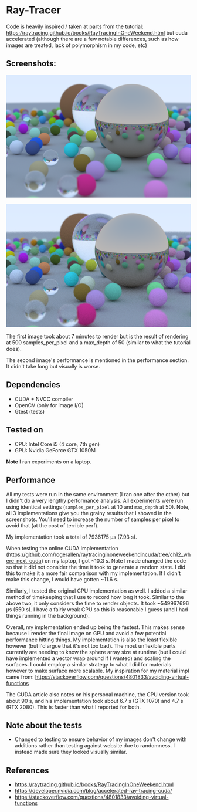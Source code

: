 # Ray-Tracer
Code is heavily inspired / taken at parts from the tutorial:
https://raytracing.github.io/books/RayTracingInOneWeekend.html but cuda
accelerated (although there are a few notable differences, such as how images are treated, lack of polymorphism in my code, etc)

## Screenshots:
<p align="center">
  <img src="resources/waiting_forever.png"/>
</p>
<p align="center">
  <img src="resources/result.png"/>
</p>

The first image took about 7 minutes to render but is the result of rendering at 500
samples_per_pixel and a max_depth of 50 (similar to what the tutorial does).

The second image's performance is mentioned in the performance section. It
didn't take long but visually is worse.

## Dependencies
- CUDA + NVCC compiler
- OpenCV (only for image I/O)
- Gtest (tests)

## Tested on
- CPU: Intel Core i5 (4 core, 7th gen)
- GPU: Nvidia GeForce GTX 1050M

**Note** I ran experiments on a laptop.

## Performance
All my tests were run in the same environment (I ran one after the other) but I
didn't do a very lengthy performance analysis. All experiments were run using
identical settings (`samples_per_pixel` at 10 and `max_depth` at 50). Note, all
3 implementations give you the grainy results that I showed in the screenshots.
You'll need to increase the number of samples per pixel to avoid that (at the
cost of terrible perf).

My implementation took a total of 7936175 µs (7.93 s).

When testing the online CUDA implementation
(https://github.com/rogerallen/raytracinginoneweekendincuda/tree/ch12_where_next_cuda)
on my laptop, I got ~10.3 s. Note I made changed the code so that it did not
consider the time it took to generate a random state. I did this to make it a
more fair comparison with my implementation. If I didn't make this change, I
would have gotten ~11.6 s.

Similarly, I tested the original CPU implementation as well. I added a similar
method of timekeeping that I use to record how long it took. Similar to the
above two, it only considers the time to render objects. It took ~549967696 µs
(550 s). I have a fairly weak CPU so this is reasonable I guess (and I had
things running in the background).

Overall, my implementation ended up being the fastest. This makes sense because
I render the final image on GPU and avoid a few potential performance hitting
things. My implementation is also the least flexible however (but I'd argue that
it's not too bad). The most unflexible parts currently are needing to know the
sphere array size at runtime (but I could have implemented a vector wrap around
if I wanted) and scaling the surfaces. I could employ a similar strategy to what I did for materials however to make surface more scalable. My inspiration for my material impl came from: https://stackoverflow.com/questions/4801833/avoiding-virtual-functions

The CUDA article also notes on his personal machine, the CPU version took about
90 s, and his implementation took about 6.7 s (GTX 1070) and 4.7 s (RTX 2080).
This is faster than what I reported for both.

## Note about the tests
- Changed to testing to ensure behavior of my images don't change with additions
  rather than testing against website due to randomness. I instead made sure
  they looked visually similar.

## References
- https://raytracing.github.io/books/RayTracingInOneWeekend.html
- https://developer.nvidia.com/blog/accelerated-ray-tracing-cuda/
- https://stackoverflow.com/questions/4801833/avoiding-virtual-functions
